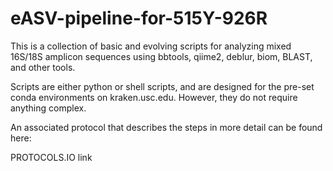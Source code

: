 # eASV-pipeline-for-515Y-926R
This is a collection of basic and evolving scripts for analyzing mixed 16S/18S amplicon sequences using bbtools, qiime2, deblur, biom, BLAST, and other tools.

Scripts are either python or shell scripts, and are designed for the pre-set conda environments on kraken.usc.edu. However, they do not require anything complex.

An associated protocol that describes the steps in more detail can be found here:

PROTOCOLS.IO link
